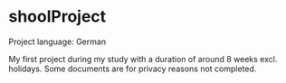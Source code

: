 # shoolProject
Project language: German

My first project during my study with a duration of around 8 weeks excl. holidays.
Some documents are for privacy reasons not completed.
